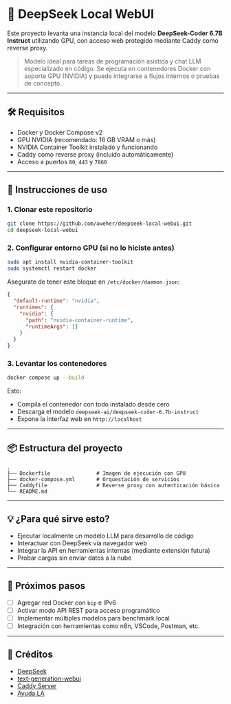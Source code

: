 # 🧠 DeepSeek Local WebUI

Este proyecto levanta una instancia local del modelo **DeepSeek-Coder 6.7B Instruct** utilizando GPU, con acceso web protegido mediante Caddy como reverse proxy.

> Modelo ideal para tareas de programación asistida y chat LLM especializado en código.
> Se ejecuta en contenedores Docker con soporte GPU (NVIDIA) y puede integrarse a flujos internos o pruebas de concepto.

---

## 🛠 Requisitos

- Docker y Docker Compose v2
- GPU NVIDIA (recomendado: 16 GB VRAM o más)
- NVIDIA Container Toolkit instalado y funcionando
- Caddy como reverse proxy (incluido automáticamente)
- Acceso a puertos `80`, `443` y `7860`

---

## 🚀 Instrucciones de uso

### 1. Clonar este repositorio

```bash
git clone https://github.com/aweher/deepseek-local-webui.git
cd deepseek-local-webui
```

### 2. Configurar entorno GPU (si no lo hiciste antes)

```bash
sudo apt install nvidia-container-toolkit
sudo systemctl restart docker
```

Asegurate de tener este bloque en `/etc/docker/daemon.json`:

```json
{
  "default-runtime": "nvidia",
  "runtimes": {
    "nvidia": {
      "path": "nvidia-container-runtime",
      "runtimeArgs": []
    }
  }
}
```

### 3. Levantar los contenedores

```bash
docker compose up --build
```

Esto:

- Compila el contenedor con todo instalado desde cero
- Descarga el modelo `deepseek-ai/deepseek-coder-6.7b-instruct`
- Expone la interfaz web en `http://localhost`

---

## 📦 Estructura del proyecto

```
.
├── Dockerfile               # Imagen de ejecución con GPU
├── docker-compose.yml       # Orquestación de servicios
├── Caddyfile                # Reverse proxy con autenticación básica
└── README.md
```

---

## 💡 ¿Para qué sirve esto?

- Ejecutar localmente un modelo LLM para desarrollo de código
- Interactuar con DeepSeek vía navegador web
- Integrar la API en herramientas internas (mediante extensión futura)
- Probar cargas sin enviar datos a la nube

---

## 🧪 Próximos pasos

- [ ] Agregar red Docker con `bip` e IPv6
- [ ] Activar modo API REST para acceso programático
- [ ] Implementar múltiples modelos para benchmark local
- [ ] Integración con herramientas como n8n, VSCode, Postman, etc.

---

## 🧠 Créditos

- [DeepSeek](https://huggingface.co/deepseek-ai)
- [text-generation-webui](https://github.com/oobabooga/text-generation-webui)
- [Caddy Server](https://caddyserver.com/)
- [Ayuda.LA](https://ayuda.la)
